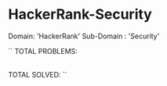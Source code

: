 # HackerRank-Security
Domain: 'HackerRank' Sub-Domain : 'Security'

``
TOTAL PROBLEMS:  
</br>

TOTAL SOLVED: 
``
